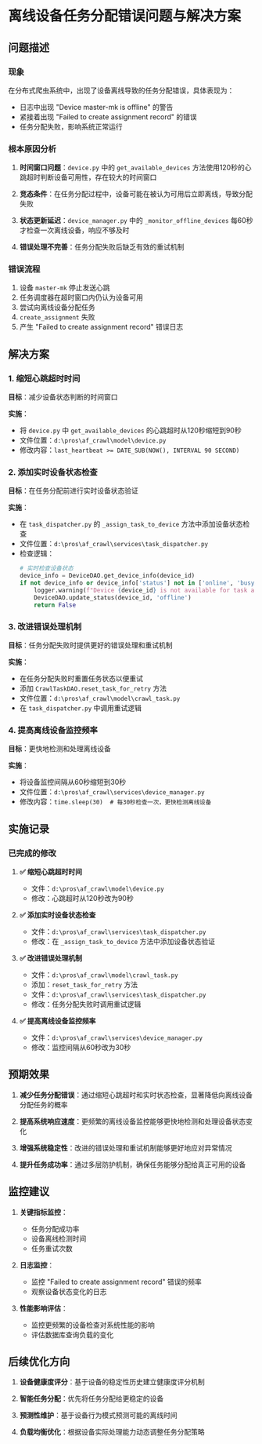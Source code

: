 # 离线设备任务分配错误问题与解决方案

## 问题描述

### 现象
在分布式爬虫系统中，出现了设备离线导致的任务分配错误，具体表现为：
- 日志中出现 "Device master-mk is offline" 的警告
- 紧接着出现 "Failed to create assignment record" 的错误
- 任务分配失败，影响系统正常运行

### 根本原因分析

1. **时间窗口问题**：`device.py` 中的 `get_available_devices` 方法使用120秒的心跳超时判断设备可用性，存在较大的时间窗口

2. **竞态条件**：在任务分配过程中，设备可能在被认为可用后立即离线，导致分配失败

3. **状态更新延迟**：`device_manager.py` 中的 `_monitor_offline_devices` 每60秒才检查一次离线设备，响应不够及时

4. **错误处理不完善**：任务分配失败后缺乏有效的重试机制

### 错误流程
1. 设备 `master-mk` 停止发送心跳
2. 任务调度器在超时窗口内仍认为设备可用
3. 尝试向离线设备分配任务
4. `create_assignment` 失败
5. 产生 "Failed to create assignment record" 错误日志

## 解决方案

### 1. 缩短心跳超时时间
**目标**：减少设备状态判断的时间窗口

**实施**：
- 将 `device.py` 中 `get_available_devices` 的心跳超时从120秒缩短到90秒
- 文件位置：`d:\pros\af_crawl\model\device.py`
- 修改内容：`last_heartbeat >= DATE_SUB(NOW(), INTERVAL 90 SECOND)`

### 2. 添加实时设备状态检查
**目标**：在任务分配前进行实时设备状态验证

**实施**：
- 在 `task_dispatcher.py` 的 `_assign_task_to_device` 方法中添加设备状态检查
- 文件位置：`d:\pros\af_crawl\services\task_dispatcher.py`
- 检查逻辑：
  ```python
  # 实时检查设备状态
  device_info = DeviceDAO.get_device_info(device_id)
  if not device_info or device_info['status'] not in ['online', 'busy']:
      logger.warning(f"Device {device_id} is not available for task assignment")
      DeviceDAO.update_status(device_id, 'offline')
      return False
  ```

### 3. 改进错误处理机制
**目标**：任务分配失败时提供更好的错误处理和重试机制

**实施**：
- 在任务分配失败时重置任务状态以便重试
- 添加 `CrawlTaskDAO.reset_task_for_retry` 方法
- 文件位置：`d:\pros\af_crawl\model\crawl_task.py`
- 在 `task_dispatcher.py` 中调用重试逻辑

### 4. 提高离线设备监控频率
**目标**：更快地检测和处理离线设备

**实施**：
- 将设备监控间隔从60秒缩短到30秒
- 文件位置：`d:\pros\af_crawl\services\device_manager.py`
- 修改内容：`time.sleep(30)  # 每30秒检查一次，更快检测离线设备`

## 实施记录

### 已完成的修改

1. **✅ 缩短心跳超时时间**
   - 文件：`d:\pros\af_crawl\model\device.py`
   - 修改：心跳超时从120秒改为90秒

2. **✅ 添加实时设备状态检查**
   - 文件：`d:\pros\af_crawl\services\task_dispatcher.py`
   - 修改：在 `_assign_task_to_device` 方法中添加设备状态验证

3. **✅ 改进错误处理机制**
   - 文件：`d:\pros\af_crawl\model\crawl_task.py`
   - 添加：`reset_task_for_retry` 方法
   - 文件：`d:\pros\af_crawl\services\task_dispatcher.py`
   - 修改：任务分配失败时调用重试逻辑

4. **✅ 提高离线设备监控频率**
   - 文件：`d:\pros\af_crawl\services\device_manager.py`
   - 修改：监控间隔从60秒改为30秒

## 预期效果

1. **减少任务分配错误**：通过缩短心跳超时和实时状态检查，显著降低向离线设备分配任务的概率

2. **提高系统响应速度**：更频繁的离线设备监控能够更快地检测和处理设备状态变化

3. **增强系统稳定性**：改进的错误处理和重试机制能够更好地应对异常情况

4. **提升任务成功率**：通过多层防护机制，确保任务能够分配给真正可用的设备

## 监控建议

1. **关键指标监控**：
   - 任务分配成功率
   - 设备离线检测时间
   - 任务重试次数

2. **日志监控**：
   - 监控 "Failed to create assignment record" 错误的频率
   - 观察设备状态变化的日志

3. **性能影响评估**：
   - 监控更频繁的设备检查对系统性能的影响
   - 评估数据库查询负载的变化

## 后续优化方向

1. **设备健康度评分**：基于设备的稳定性历史建立健康度评分机制

2. **智能任务分配**：优先将任务分配给更稳定的设备

3. **预测性维护**：基于设备行为模式预测可能的离线时间

4. **负载均衡优化**：根据设备实际处理能力动态调整任务分配策略